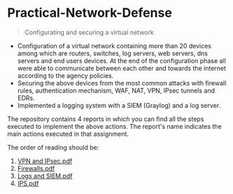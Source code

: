 # Practical-Network-Defense
> Configurating and securing a virtual network

- Configuration of a virtual network containing more than 20 devices among which are routers, switches, log servers, web servers,
dns servers and end users devices. At the end of the configuration phase all were able to communicate between each other and
towards the internet according to the agency policies.
- Securing the above devices from the most common attacks with firewall rules, authentication mechanism, WAF, NAT, VPN, IPsec
tunnels and EDRs.
- Implemented a logging system with a SIEM (Graylog) and a log server.

The repository contains 4 reports in which you can find all the steps executed to implement the above actions. The report's name indicates the main actions executed in that assignment.

The order of reading should be:
1. [VPN and IPsec.pdf](VPN-and-IPsec.pdf)
1. [Firewalls.pdf](Firewalls.pdf)
1. [Logs and SIEM.pdf](Logs-and-SIEM.pdf)
1. [IPS.pdf](IPS.pdf)
